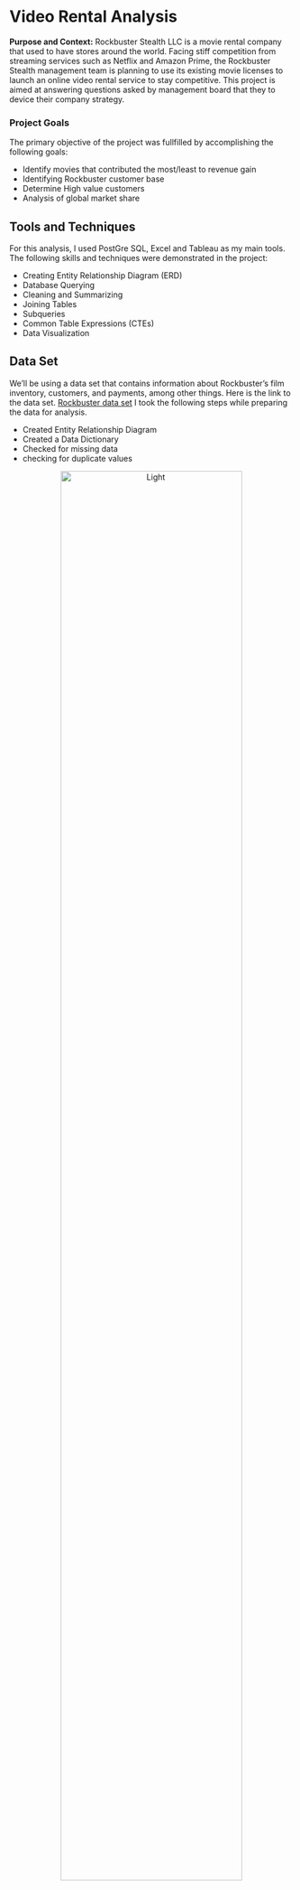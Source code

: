 # Video Rental Analysis 
**Purpose and Context:** Rockbuster Stealth LLC is a movie rental company that used to have stores around the world. Facing stiff competition from streaming services such as Netflix and Amazon Prime, the Rockbuster Stealth management team is planning to use its existing movie licenses to launch an online video rental service to stay competitive. This project is aimed at answering questions asked by management board that they to device their company strategy.

### Project Goals
The primary objective of the project was fullfilled by accomplishing the following goals:
- Identify movies that contributed the most/least to revenue gain
- Identifying Rockbuster customer base
- Determine High value customers
- Analysis of global market share

## Tools and Techniques
For this analysis, I used PostGre SQL, Excel and Tableau as my main tools. The following skills and techniques were demonstrated in the project:
- Creating Entity Relationship Diagram (ERD)
- Database Querying
- Cleaning and Summarizing
- Joining Tables
- Subqueries
- Common Table Expressions (CTEs)
- Data Visualization


## Data Set
We’ll be using a data set that contains information about Rockbuster’s film inventory, customers, and payments, among other things. Here is the link to the data set.
[Rockbuster data set](http://www.postgresqltutorial.com/wp-content/uploads/2019/05/dvdrental.zip) I took the following steps while preparing the data for analysis.
- Created Entity Relationship Diagram
- Created a Data Dictionary
- Checked for missing data
- checking for duplicate values

<p align="center">
  <img width="80%" alt="Light" src="https://github.com/user-attachments/assets/b0992570-5555-44dc-b435-c59f2e3f6281">
</p>

You can download the data disctionary prepared using this [link.](https://github.com/b-nirav/Video-Rental-Analysis-Using-SQL-and-Tableau/blob/main/Data%20Dictionary.pdf)

## Overview of Rockbuster stealth
With the cleaned dataset in hand, I created a summary statistics of the data to get an overview of the business by running simple queries in the SQL.
<p align = "center">
  <img width="80%" alt="image" src="https://github.com/user-attachments/assets/ea35995b-4b4f-47da-a983-32714d01c2e9">
</p>




## Key Questions and Objectives
There are a few key questions that we needed to find answer. Here is the list.

1. Which movies contributed the most/least to revenue gain?
2. What was the average rental duration for all videos?
3. Which countries are Rockbuster customers based in?
4. Where are customers with a high lifetime value based?
5. Do sales figures vary between geographic regions?

These questions serve as the compass guiding our data analysis efforts, providing invaluable insights to inform Rockbuster Stealth LLC's strategic direction for the future.


## Results
To communicate the results of the analysis effectively I created a presentation for the board as well as I have put my visualization on Tableau Public which you can check out from this link.[Link to Storyboard](https://public.tableau.com/app/profile/nirav.bariya/viz/shared/3ZS4KMBPK)

Here are a few snapshots from the analysis answering key questions defined above.
<p align="center">
  <img width="45%" alt="Light" src="https://github.com/b-N-I-R-A-V/Video-Rental-Analysis-Using-SQL-and-Tableau/assets/153047871/ce064acc-b6f3-44bc-b256-a2ccab259ff9">
&nbsp; &nbsp; &nbsp; &nbsp;
  <img width="45%" alt="image" src="https://github.com/b-N-I-R-A-V/Video-Rental-Analysis-Using-SQL-and-Tableau/assets/153047871/fbf669e0-bdb1-4eec-b805-983eef4410c1">
</p>

* Sales numbers differ significantly between countries. We found that the majority of sales occurred in India (1422) and China (1297). In contrast, American Samoa and Lithuania had the fewest sales, with 15 and 22, respectively.
* We identified top 10 countries by customer base by aggregating data in SQL and creating a tree map in Tableau. We found that India and China had the highest customer base for Rockbuster.

For a comprehensive understanding of the project please read this presentation file. [Presentation File](https://github.com/b-N-I-R-A-V/Video-Rental-Analysis-Using-SQL-and-Tableau/blob/main/Rockbuster%20Stealth%20Final%20Presentation.pdf)

